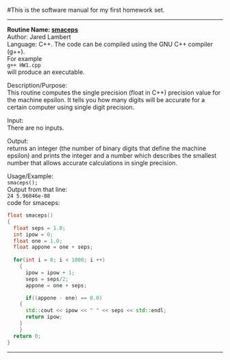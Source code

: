 #This is the software manual for my first homework set. 
*******************************************************
**Routine Name: [smaceps](https://github.com/Jaredcl1994/math4610/blob/master/homework1/HW1.cpp)**  
Author: Jared Lambert  
Language: C++. The code can be compiled using the GNU C++ compiler (g++).  
For example  
`g++ HW1.cpp`    
will produce an executable.  

Description/Purpose:   
This routine computes the single precision (float in C++) precision value for the machine epsilon. It tells you how many digits will be accurate for a certain computer using single digit precision.  

Input:  
There are no inputs.  

Output:   
returns an integer (the number of binary digits that define the machine epsilon) and prints the integer and a number which describes the smallest number that allows accurate calculations in single precision.    

Usage/Example:    
`smaceps();`      
Output from that line:    
`24 5.96046e-08`    
code for smaceps:    
```c++
float smaceps()
{
  float seps = 1.0;
  int ipow = 0;
  float one = 1.0;
  float appone = one + seps;
  
  for(int i = 0; i < 1000; i ++)
    {
      ipow = ipow + 1;
      seps = seps/2;
      appone = one + seps;

      if((appone - one) == 0.0)
	{
	  std::cout << ipow << " " << seps << std::endl;
	  return ipow;
	}
    }
  return 0;
}
```


********************************************************

